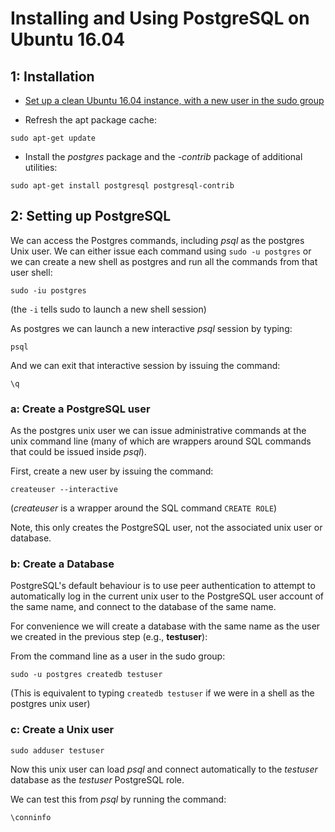 Installing and Using PostgreSQL on Ubuntu 16.04
===============================================

1: Installation
---------------

- [Set up a clean Ubuntu 16.04 instance, with a new user in the sudo group][link01]

- Refresh the apt package cache:

```
sudo apt-get update
```

- Install the *postgres* package and the *-contrib* package of additional utilities:

```
sudo apt-get install postgresql postgresql-contrib
```


2: Setting up PostgreSQL
------------------------

We can access the Postgres commands, including *psql* as the postgres Unix user. We can either issue each command using 
`sudo -u postgres` or we can create a new shell as postgres and run all the commands from that user shell:

```
sudo -iu postgres
```

(the `-i` tells sudo to launch a new shell session)

As postgres we can launch a new interactive *psql* session by typing:

```
psql
```

And we can exit that interactive session by issuing the command:

```
\q
```

### a: Create a PostgreSQL user ###

As the postgres unix user we can issue administrative commands at the unix command line (many of which are wrappers around SQL commands
that could be issued inside *psql*).

First, create a new user by issuing the command:

```
createuser --interactive
```

(*createuser* is a wrapper around the SQL command `CREATE ROLE`)

Note, this only creates the PostgreSQL user, not the associated unix user or database.


### b: Create a Database ###

PostgreSQL's default behaviour is to use peer authentication to attempt to automatically log in the current unix user to the PostgreSQL 
user account of the same name, and connect to the database of the same name.

For convenience we will create a database with the same name as the user we created in the previous step (e.g., **testuser**):

From the command line as a user in the sudo group:

```
sudo -u postgres createdb testuser
```

(This is equivalent to typing `createdb testuser` if we were in a shell as the postgres unix user)


### c: Create a Unix user ###

```
sudo adduser testuser
```

Now this unix user can load *psql* and connect automatically to the *testuser* database as the *testuser* PostgreSQL role.

We can test this from *psql* by running the command:

```
\conninfo
```



[link01]: https://github.com/Crossroadsman/ServerAdmin/blob/master/LinodeAdminChecklist.md
